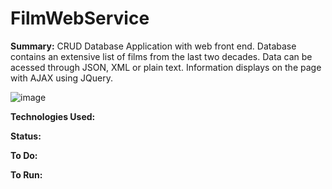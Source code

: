 # FilmWebService


<b>Summary:</b>
CRUD Database Application with web front end. Database contains an extensive list of films from the last two decades. Data can be acessed through JSON, XML or plain text. Information displays on the page with AJAX using JQuery. 


![image](https://user-images.githubusercontent.com/47950278/79779849-f299f180-8332-11ea-9b24-9f7dd8c01d6c.png)








<b>Technologies Used:</b>

<b>Status:</b>

<b>To Do:</b>


<b>To Run:</b>





